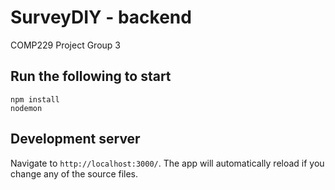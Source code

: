 # SurveyDIY - backend
COMP229 Project Group 3
## Run the following to start
```
npm install
nodemon
```
## Development server

Navigate to `http://localhost:3000/`. The app will automatically reload if you change any of the source files.
